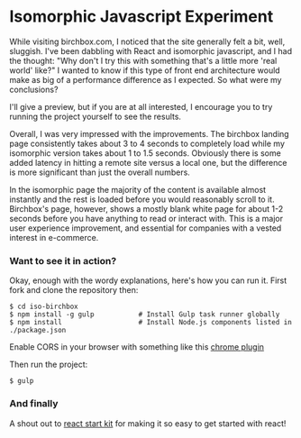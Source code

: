 # Isomorphic Javascript Experiment

While visiting birchbox.com, I noticed that the site generally felt a bit, well, sluggish. I've been dabbling with React and isomorphic javascript, and I had the thought: "Why don't I try this with something that's a little more 'real world' like?" I wanted to know if this type of front end architecture would make as big of a performance difference as I expected. So what were my conclusions? 

I'll give a preview, but if you are at all interested, I encourage you to try running the project yourself to see the results.

Overall, I was very impressed with the improvements. The birchbox landing page consistently takes about 3 to 4 seconds to completely load while my isomorphic version takes about 1 to 1.5 seconds. Obviously there is some added latency in hitting a remote site versus a local one, but the difference is more significant than just the overall numbers.

In the isomorphic page the majority of the content is available almost instantly and the rest is loaded before you would reasonably scroll to it. Birchbox's page, however, shows a mostly blank white page for about 1-2 seconds before you have anything to read or interact with. This is a major user experience improvement, and essential for companies with a vested interest in e-commerce.

### Want to see it in action?

Okay, enough with the wordy explanations, here's how you can run it. First fork and clone the repository then:

```shell
$ cd iso-birchbox
$ npm install -g gulp           # Install Gulp task runner globally
$ npm install                   # Install Node.js components listed in ./package.json
```

Enable CORS in your browser with something like this [chrome plugin](https://chrome.google.com/webstore/detail/allow-control-allow-origi/nlfbmbojpeacfghkpbjhddihlkkiljbi?hl=en)

Then run the project:

```shell
$ gulp
```
### And finally

A shout out to [react start kit](http://demo.reactstarterkit.com/) for making it so easy to get started with react!
